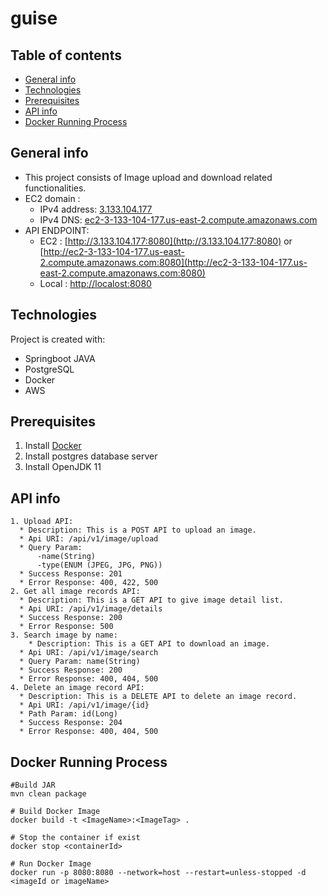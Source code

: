 # guise

## Table of contents
* [General info](#general-info)
* [Technologies](#technologies)
* [Prerequisites](#prerequisites)
* [API info](#api-info)
* [Docker Running Process](#docker-run-process)

## General info
* This project consists of Image upload and download related functionalities.
* EC2 domain : 
    - IPv4 address: [3.133.104.177](3.133.104.177)
    - IPv4 DNS: [ec2-3-133-104-177.us-east-2.compute.amazonaws.com](ec2-3-133-104-177.us-east-2.compute.amazonaws.com)
* API ENDPOINT: 
    - EC2 : [http://3.133.104.177:8080](http://3.133.104.177:8080) or [http://ec2-3-133-104-177.us-east-2.compute.amazonaws.com:8080](http://ec2-3-133-104-177.us-east-2.compute.amazonaws.com:8080)
    - Local : [http://localost:8080](http://localost:8080)
	
## Technologies
Project is created with:
* Springboot JAVA
* PostgreSQL
* Docker
* AWS

## Prerequisites
 1. Install [Docker](https://docs.docker.com/engine/install/ubuntu/)  
 2. Install postgres database server	
 3. Install OpenJDK 11
 
## API info
```
1. Upload API:
  * Description: This is a POST API to upload an image.
  * Api URI: /api/v1/image/upload
  * Query Param: 
      -name(String)
      -type(ENUM (JPEG, JPG, PNG))
  * Success Response: 201
  * Error Response: 400, 422, 500
2. Get all image records API:
  * Description: This is a GET API to give image detail list.
  * Api URI: /api/v1/image/details
  * Success Response: 200
  * Error Response: 500
3. Search image by name:
	* Description: This is a GET API to download an image.
  * Api URI: /api/v1/image/search
  * Query Param: name(String)
  * Success Response: 200
  * Error Response: 400, 404, 500
4. Delete an image record API:
  * Description: This is a DELETE API to delete an image record.
  * Api URI: /api/v1/image/{id}
  * Path Param: id(Long)
  * Success Response: 204
  * Error Response: 400, 404, 500
``` 
## Docker Running Process
```
#Build JAR
mvn clean package

# Build Docker Image
docker build -t <ImageName>:<ImageTag> .

# Stop the container if exist
docker stop <containerId>

# Run Docker Image
docker run -p 8080:8080 --network=host --restart=unless-stopped -d <imageId or imageName>
```
